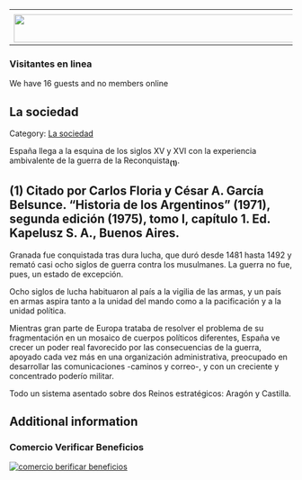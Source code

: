 <table><tbody><tr><td><center></center></td></tr><tr><td><center><a href="https://www.corrientes.gov.ar/" target="_blank"><img src="http://descubrircorrientes.com.ar/2012/index.php/2448-historia-desde-el-origen-hasta-1814/tierra-argentina-1492-1588/la-desobediencia-de-caboto/carlos-i-y-la-concepcion-imperial/espana-desde-adentro/banner-corrientes.jpg" width="580" height="50" alt=""></a></center></td></tr></tbody></table>

### Visitantes en linea

We have 16 guests and no members online

## La sociedad

Category: [La sociedad](http://descubrircorrientes.com.ar/2012/index.php/2448-historia-desde-el-origen-hasta-1814/tierra-argentina-1492-1588/la-desobediencia-de-caboto/carlos-i-y-la-concepcion-imperial/espana-desde-adentro/la-sociedad)

España llega a la esquina de los siglos XV y XVI con la experiencia ambivalente de la guerra de la Reconquista<sub><strong>(1)</strong></sub>.

## **(1)** Citado por Carlos Floria y César A. García Belsunce. “Historia de los Argentinos” (1971), segunda edición (1975), tomo I, capítulo 1. Ed. Kapelusz S. A., Buenos Aires.

Granada fue conquistada tras dura lucha, que duró desde 1481 hasta 1492 y remató casi ocho siglos de guerra contra los musulmanes. La guerra no fue, pues, un estado de excepción.

Ocho siglos de lucha habituaron al país a la vigilia de las armas, y un país en armas aspira tanto a la unidad del mando como a la pacificación y a la unidad política.

Mientras gran parte de Europa trataba de resolver el problema de su fragmentación en un mosaico de cuerpos políticos diferentes, España ve crecer un poder real favorecido por las consecuencias de la guerra, apoyado cada vez más en una organización administrativa, preocupado en desarrollar las comunicaciones -caminos y correo-, y con un creciente y concentrado poderío militar.

Todo un sistema asentado sobre dos Reinos estratégicos: Aragón y Castilla.

## Additional information

### Comercio Verificar Beneficios

[![comercio berificar beneficios](http://descubrircorrientes.com.ar/2012/index.php/2448-historia-desde-el-origen-hasta-1814/tierra-argentina-1492-1588/la-desobediencia-de-caboto/carlos-i-y-la-concepcion-imperial/espana-desde-adentro/images/botones_beneficios/comercio_berificar_beneficios.png)](http://descubrircomercio.zapto.org/)